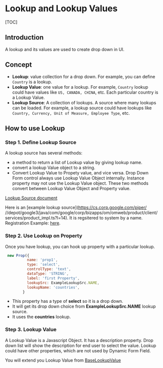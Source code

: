 # Lookup and Lookup Values

[TOC]

## Introduction

A lookup and its values are used to create drop down in UI.

## Concept

+   **Lookup**: value collection for a drop down. For example, you can define
    `Country` is a lookup.
+   **Lookup Value**: one value for a lookup. For example, `Country` lookup
    could have values like `US, CANADA, CHINA`, etc. Each particular country is
    a Lookup Value.
+   **Lookup Source**: A collection of lookups. A source where many lookups can
    be loaded. For example, a lookup source could have lookups like `Country,
    Currency, Unit of Measure, Employee Type`, etc.

## How to use Lookup

### Step 1. Define Lookup Source

A lookup source has several methods:

+   a method to return a list of Lookup value by giving lookup name.
+   convert a lookup Value object to a string.
+   Convert Lookup Value to Propety value, and vice versa. Drop Down Form
    control always use Lookup Value Object internally. Instance property may not
    use the Lookup Value object. These two methods convert between Lookup Value
    Object and Property value.

[Lookup Source
document](https://cs.corp.google.com/piper///depot/google3/java/com/google/corp/bizapps/om/omweb/shared/dynamicform/repositories.ts?l=24)

Here is an [example lookup
source](https://cs.corp.google.com/piper/ //depot/google3/java/com/google/corp/bizapps/om/omweb/product/client/services/product_impl.ts?l=14).
It is regsitered to system by a name. Registration Example:
[here](https://cs.corp.google.com/piper///depot/google3/java/com/google/corp/bizapps/om/omweb/product/client/services/product_dynamic_module.ts?l=43).

### Step 2. Use Lookup on Property

Once you have lookup, you can hook up property with a particular lookup.

```javascript
 new Prop({
          name: 'prop1',
          type: 'select',
          controlType: 'text',
          dataType: 'STRING',
          label: 'first Property',
          lookupSrc: ExampleLookupSrc.NAME,
          lookupName: 'countries',
        }
```

+   This property has a type of **select** so it is a drop down.
+   It will get its drop down choice from **ExampleLookupSrc.NAME** lookup
    source.
+   It uses the **countries** lookup.

### Step 3. Lookup Value

A Lookup Value is a Javascript Object. It has a description property. Drop down
list will show the description for end user to select the value. Lookup could
have other properties, which are not used by Dynamic Form Field.

You will extend you Lookup Value from
[BaseLookupValue](https://cs.corp.google.com/piper///depot/google3/java/com/google/corp/bizapps/om/omweb/shared/dynamicform/meta_datamodel.ts?l=249)
